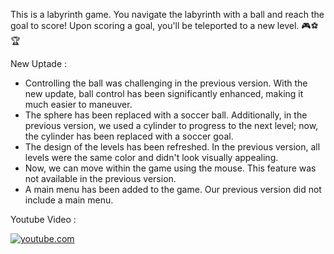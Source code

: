 This is a labyrinth game. You navigate the labyrinth with a ball and reach the goal to score! Upon scoring a goal, you'll be teleported to a new level. 🎮⚽🏆

New Uptade :
- Controlling the ball was challenging in the previous version. With the new update, ball control has been significantly enhanced, making it much easier to maneuver.
- The sphere has been replaced with a soccer ball. Additionally, in the previous version, we used a cylinder to progress to the next level; now, the cylinder has been replaced with a soccer goal.
- The design of the levels has been refreshed. In the previous version, all levels were the same color and didn't look visually appealing.
- Now, we can move within the game using the mouse. This feature was not available in the previous version.
- A main menu has been added to the game. Our previous version did not include a main menu.

Youtube Video :

[![youtube.com](https://ytcards.demolab.com/?id=1c0mPuMVeDA&title=LabyrinthLunacy-Gameplay&lang=en&timestamp=1690383611&background_color=%230d1117&title_color=%23ffffff&stats_color=%23dedede&max_title_lines=1&width=250&border_radius=5 "Labyrinth Lunacy | Gameplay | github.com/alidemirkan")](https://www.youtube.com/watch?v=1c0mPuMVeDA)
